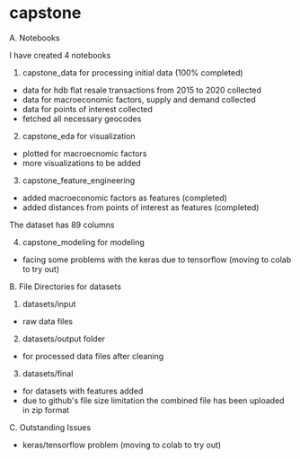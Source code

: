 # capstone
A. Notebooks

I have created 4 notebooks 
1. capstone_data for processing initial data (100% completed)
- data for hdb flat resale transactions from 2015 to 2020 collected
- data for macroeconomic factors, supply and demand collected
- data for points of interest collected
- fetched all necessary geocodes

2. capstone_eda for visualization
- plotted for macroecnomic factors
- more visualizations to be added

3. capstone_feature_engineering
- added macroeconomic factors as features (completed)
- added distances from points of interest as features (completed)

The dataset has 89 columns

4. capstone_modeling for modeling
- facing some problems with the keras due to tensorflow (moving to colab to try out)


B. File Directories for datasets
1. datasets/input
- raw data files

2. datasets/output folder
- for processed data files after cleaning

3. datasets/final
- for datasets with features added
- due to github's file size limitation the combined file has been uploaded in zip format

C. Outstanding Issues
- keras/tensorflow problem (moving to colab to try out)

